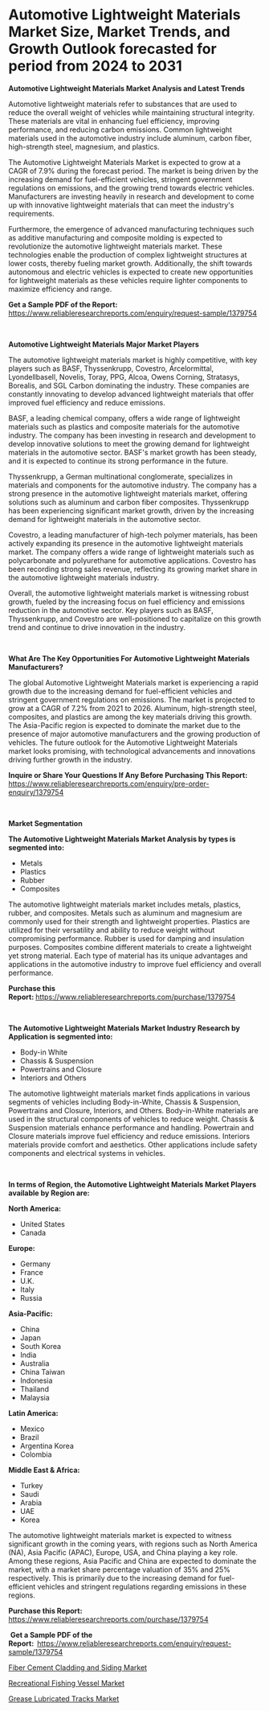 <p><h1>Automotive Lightweight Materials Market Size, Market Trends, and Growth Outlook forecasted for period from 2024 to 2031</h1></p><p><strong>Automotive Lightweight Materials Market Analysis and Latest Trends</strong></p>
<p><p>Automotive lightweight materials refer to substances that are used to reduce the overall weight of vehicles while maintaining structural integrity. These materials are vital in enhancing fuel efficiency, improving performance, and reducing carbon emissions. Common lightweight materials used in the automotive industry include aluminum, carbon fiber, high-strength steel, magnesium, and plastics.</p><p>The Automotive Lightweight Materials Market is expected to grow at a CAGR of 7.9% during the forecast period. The market is being driven by the increasing demand for fuel-efficient vehicles, stringent government regulations on emissions, and the growing trend towards electric vehicles. Manufacturers are investing heavily in research and development to come up with innovative lightweight materials that can meet the industry's requirements.</p><p>Furthermore, the emergence of advanced manufacturing techniques such as additive manufacturing and composite molding is expected to revolutionize the automotive lightweight materials market. These technologies enable the production of complex lightweight structures at lower costs, thereby fueling market growth. Additionally, the shift towards autonomous and electric vehicles is expected to create new opportunities for lightweight materials as these vehicles require lighter components to maximize efficiency and range.</p></p>
<p><strong>Get a Sample PDF of the Report:&nbsp;</strong> <a href="https://www.reliableresearchreports.com/enquiry/request-sample/1379754">https://www.reliableresearchreports.com/enquiry/request-sample/1379754</a></p>
<p>&nbsp;</p>
<p><strong>Automotive Lightweight Materials Major Market Players</strong></p>
<p><p>The automotive lightweight materials market is highly competitive, with key players such as BASF, Thyssenkrupp, Covestro, Arcelormittal, Lyondellbasell, Novelis, Toray, PPG, Alcoa, Owens Corning, Stratasys, Borealis, and SGL Carbon dominating the industry. These companies are constantly innovating to develop advanced lightweight materials that offer improved fuel efficiency and reduce emissions.</p><p>BASF, a leading chemical company, offers a wide range of lightweight materials such as plastics and composite materials for the automotive industry. The company has been investing in research and development to develop innovative solutions to meet the growing demand for lightweight materials in the automotive sector. BASF's market growth has been steady, and it is expected to continue its strong performance in the future.</p><p>Thyssenkrupp, a German multinational conglomerate, specializes in materials and components for the automotive industry. The company has a strong presence in the automotive lightweight materials market, offering solutions such as aluminum and carbon fiber composites. Thyssenkrupp has been experiencing significant market growth, driven by the increasing demand for lightweight materials in the automotive sector.</p><p>Covestro, a leading manufacturer of high-tech polymer materials, has been actively expanding its presence in the automotive lightweight materials market. The company offers a wide range of lightweight materials such as polycarbonate and polyurethane for automotive applications. Covestro has been recording strong sales revenue, reflecting its growing market share in the automotive lightweight materials industry.</p><p>Overall, the automotive lightweight materials market is witnessing robust growth, fueled by the increasing focus on fuel efficiency and emissions reduction in the automotive sector. Key players such as BASF, Thyssenkrupp, and Covestro are well-positioned to capitalize on this growth trend and continue to drive innovation in the industry.</p></p>
<p>&nbsp;</p>
<p><strong>What Are The Key Opportunities For Automotive Lightweight Materials Manufacturers?</strong></p>
<p><p>The global Automotive Lightweight Materials market is experiencing a rapid growth due to the increasing demand for fuel-efficient vehicles and stringent government regulations on emissions. The market is projected to grow at a CAGR of 7.2% from 2021 to 2026. Aluminum, high-strength steel, composites, and plastics are among the key materials driving this growth. The Asia-Pacific region is expected to dominate the market due to the presence of major automotive manufacturers and the growing production of vehicles. The future outlook for the Automotive Lightweight Materials market looks promising, with technological advancements and innovations driving further growth in the industry.</p></p>
<p><strong>Inquire or Share Your Questions If Any Before Purchasing This Report:</strong> <a href="https://www.reliableresearchreports.com/enquiry/pre-order-enquiry/1379754">https://www.reliableresearchreports.com/enquiry/pre-order-enquiry/1379754</a></p>
<p>&nbsp;</p>
<p><strong>Market Segmentation</strong></p>
<p><strong>The Automotive Lightweight Materials Market Analysis by types is segmented into:</strong></p>
<p><ul><li>Metals</li><li>Plastics</li><li>Rubber</li><li>Composites</li></ul></p>
<p><p>The automotive lightweight materials market includes metals, plastics, rubber, and composites. Metals such as aluminum and magnesium are commonly used for their strength and lightweight properties. Plastics are utilized for their versatility and ability to reduce weight without compromising performance. Rubber is used for damping and insulation purposes. Composites combine different materials to create a lightweight yet strong material. Each type of material has its unique advantages and applications in the automotive industry to improve fuel efficiency and overall performance.</p></p>
<p><strong>Purchase this Report:&nbsp;</strong><a href="https://www.reliableresearchreports.com/purchase/1379754">https://www.reliableresearchreports.com/purchase/1379754</a></p>
<p>&nbsp;</p>
<p><strong>The Automotive Lightweight Materials Market Industry Research by Application is segmented into:</strong></p>
<p><ul><li>Body-in White</li><li>Chassis & Suspension</li><li>Powertrains and Closure</li><li>Interiors and Others</li></ul></p>
<p><p>The automotive lightweight materials market finds applications in various segments of vehicles including Body-in-White, Chassis & Suspension, Powertrains and Closure, Interiors, and Others. Body-in-White materials are used in the structural components of vehicles to reduce weight. Chassis & Suspension materials enhance performance and handling. Powertrain and Closure materials improve fuel efficiency and reduce emissions. Interiors materials provide comfort and aesthetics. Other applications include safety components and electrical systems in vehicles.</p></p>
<p>&nbsp;</p>
<p><strong>In terms of Region, the Automotive Lightweight Materials Market Players available by Region are:</strong></p>
<p>
    <p> <strong> North America: </strong>
        <ul>
            <li>United States</li>
            <li>Canada</li>
        </ul>
        </p> 
    <p> <strong> Europe: </strong>
        <ul>
            <li>Germany</li>
            <li>France</li>
            <li>U.K.</li>
            <li>Italy</li>
            <li>Russia</li>
        </ul>
        </p> 
    <p> <strong> Asia-Pacific: </strong>
        <ul>
            <li>China</li>
            <li>Japan</li>
            <li>South Korea</li>
            <li>India</li>
            <li>Australia</li>
            <li>China Taiwan</li>
            <li>Indonesia</li>
            <li>Thailand</li>
            <li>Malaysia</li>
        </ul>
        </p> 
    <p> <strong> Latin America: </strong>
        <ul>
            <li>Mexico</li>
            <li>Brazil</li>
            <li>Argentina Korea</li>
            <li>Colombia</li>
        </ul>
        </p> 
    <p> <strong> Middle East & Africa: </strong>
        <ul>
            <li>Turkey</li>
            <li>Saudi</li>
            <li>Arabia</li>
            <li>UAE</li>
            <li>Korea</li>
        </ul>
    </p>
    </p>
<p><p>The automotive lightweight materials market is expected to witness significant growth in the coming years, with regions such as North America (NA), Asia Pacific (APAC), Europe, USA, and China playing a key role. Among these regions, Asia Pacific and China are expected to dominate the market, with a market share percentage valuation of 35% and 25% respectively. This is primarily due to the increasing demand for fuel-efficient vehicles and stringent regulations regarding emissions in these regions.</p></p>
<p><strong>Purchase this Report: </strong><a href="https://www.reliableresearchreports.com/purchase/1379754">https://www.reliableresearchreports.com/purchase/1379754</a></p>
<p>&nbsp;<strong>Get a Sample PDF of the Report:&nbsp;&nbsp;</strong><a href="https://www.reliableresearchreports.com/enquiry/request-sample/1379754">https://www.reliableresearchreports.com/enquiry/request-sample/1379754</a></p>
<p><strong></strong></p>
<p><p><a href="https://view.publitas.com/reportprime-1/fiber-cement-cladding-and-siding-market-size-and-growth-market-segmentation-regional-and-country-breakdowns-and-market-trends-for-period-from-2023-2030/">Fiber Cement Cladding and Siding Market</a></p><p><a href="https://view.publitas.com/reportprime-1/recreational-fishing-vessel-market-provides-detailed-segmentation-of-this-market-based-on-type-application-and-region-and-forecast-for-the-period-from-2023-2030/">Recreational Fishing Vessel Market</a></p><p><a href="https://view.publitas.com/reportprime-1/grease-lubricated-tracks-market-challenges-opportunities-and-growth-drivers-and-major-market-players-forecasted-for-period-from-2023-2030/">Grease Lubricated Tracks Market</a></p></p>